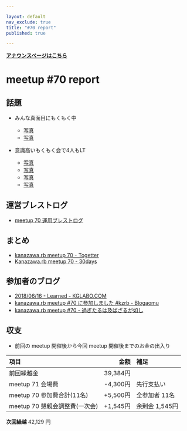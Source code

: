 ```yaml
---

layout: default
nav_exclude: true
title: "#70 report"
published: true

---
```


<div style="text-align: left;"><a href="./"><strong>アナウンスページはこちら</strong></a></div>

# meetup #70 report

## 話題

* みんな真面目にもくもく中
  + [写真](http://30d.jp/kzrb/60/photo/49)
  + [写真](http://30d.jp/kzrb/60/photo/53)

* 意識高いもくもく会で4人もLT
  + [写真](http://30d.jp/kzrb/60/photo/47)
  + [写真](http://30d.jp/kzrb/60/photo/43)
  + [写真](http://30d.jp/kzrb/60/photo/41)
  + [写真](http://30d.jp/kzrb/60/photo/39)


## 運営ブレストログ

* [meetup 70 運用ブレストログ](https://github.com/kanazawarb/meetup/wiki/meetup-70-%E9%81%8B%E7%94%A8%E3%83%96%E3%83%AC%E3%82%B9%E3%83%88%E3%83%AD%E3%82%B0)

## まとめ

* [kanazawa.rb meetup 70 - Togetter](https://togetter.com/li/1238083)
* [Kanazawa.rb meetup 70 - 30days](http://30d.jp/kzrb/60)

## 参加者のブログ

* [2018/06/16 - Learned \- KGLABO\.COM](https://kglabo.com/blog/til-201806-second-week/#2018-06-16-learned)
* [kanazawa\.rb meetup \#70 に参加しました \#kzrb \- Blogaomu](http://www.blogaomu.com/entry/kzrb70)
* [kanazawa\.rb meetup \#70 \- 過ぎたるは及ばざるが如し](http://cotton-desu.hatenablog.com/entry/2018/06/18/224321)


## 収支

* 前回の meetup 開催後から今回 meetup 開催後までのお金の出入り

|項目                           |金額         |補足                                               |
|:------------------------------|------------:|:--------------------------------------------------|
| 前回繰越金                    |    39,384円 |                                                   |
| meetup 71 会場費             |    -4,300円 | 先行支払い                                        |
| meetup 70 参加費合計(11名)    |    +5,500円 | 全参加者 11名                                       |
| meetup 70 懇親会調整費(一次会) |    +1,545円 | 余剰金 1,545円                                    |

**次回繰越**  42,129 円
